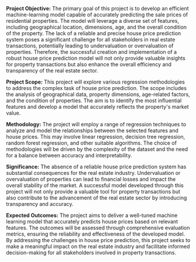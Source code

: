 **Project Objective:**
The primary goal of this project is to develop an efficient machine-learning model capable of accurately predicting the sale prices of residential properties. The model will leverage a diverse set of features, including geographical location, dimensions, age, and the overall condition of the property. The lack of a reliable and precise house price prediction system poses a significant challenge for all stakeholders in real estate transactions, potentially leading to undervaluation or overvaluation of properties. Therefore, the successful creation and implementation of a robust house price prediction model will not only provide valuable insights for property transactions but also enhance the overall efficiency and transparency of the real estate sector.

**Project Scope:**
This project will explore various regression methodologies to address the complex task of house price prediction. The scope includes the analysis of geographical data, property dimensions, age-related factors, and the condition of properties. The aim is to identify the most influential features and develop a model that accurately reflects the property's market value.

**Methodology:**
The project will employ a range of regression techniques to analyze and model the relationships between the selected features and house prices. This may involve linear regression, decision tree regression, random forest regression, and other suitable algorithms. The choice of methodologies will be driven by the complexity of the dataset and the need for a balance between accuracy and interpretability.

**Significance:**
The absence of a reliable house price prediction system has substantial consequences for the real estate industry. Undervaluation or overvaluation of properties can lead to financial losses and impact the overall stability of the market. A successful model developed through this project will not only provide a valuable tool for property transactions but also contribute to the advancement of the real estate sector by introducing transparency and accuracy.

**Expected Outcomes:**
The project aims to deliver a well-tuned machine learning model that accurately predicts house prices based on relevant features. The outcomes will be assessed through comprehensive evaluation metrics, ensuring the reliability and effectiveness of the developed model.
By addressing the challenges in house price prediction, this project seeks to make a meaningful impact on the real estate industry and facilitate informed decision-making for all stakeholders involved in property transactions.
